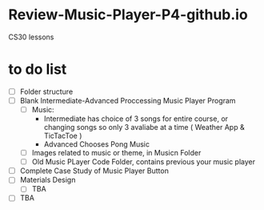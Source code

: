 # Review-Music-Player-P4-github.io
CS30 lessons

# to do list
 - [ ] Folder structure
 - [ ] Blank Intermediate-Advanced Proccessing Music Player Program
    - [ ] Music:  
         -  Intermediate has choice of 3 songs for entire course, or changing songs so only 3 avaliabe at a time ( Weather App & TicTacToe )
         - Advanced Chooses Pong Music
     - [ ] Images related to music or theme,  in Musicn Folder 
     - [ ] Old Music PLayer Code Folder, contains previous your music player
 - [ ] Complete Case Study of Music Player Button
 - [ ] Materials Design
     - [ ] TBA
 - [ ] TBA